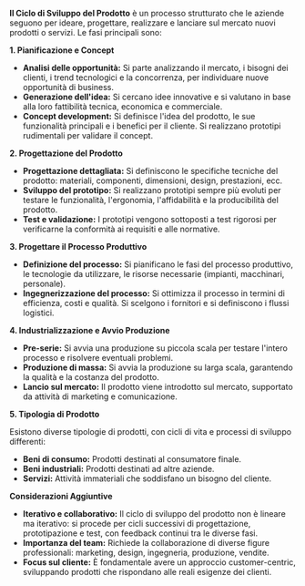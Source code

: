 **Il Ciclo di Sviluppo del Prodotto** è un processo strutturato che le aziende seguono per ideare, progettare, realizzare e lanciare sul mercato nuovi prodotti o servizi. Le fasi principali sono:

  

**1. Pianificazione e Concept**

  

- **Analisi delle opportunità:** Si parte analizzando il mercato, i bisogni dei clienti, i trend tecnologici e la concorrenza, per individuare nuove opportunità di business.
- **Generazione dell'idea:** Si cercano idee innovative e si valutano in base alla loro fattibilità tecnica, economica e commerciale.
- **Concept development:** Si definisce l'idea del prodotto, le sue funzionalità principali e i benefici per il cliente. Si realizzano prototipi rudimentali per validare il concept.

  

**2. Progettazione del Prodotto**

  

- **Progettazione dettagliata:** Si definiscono le specifiche tecniche del prodotto: materiali, componenti, dimensioni, design, prestazioni, ecc.
- **Sviluppo del prototipo:** Si realizzano prototipi sempre più evoluti per testare le funzionalità, l'ergonomia, l'affidabilità e la producibilità del prodotto.
- **Test e validazione:** I prototipi vengono sottoposti a test rigorosi per verificarne la conformità ai requisiti e alle normative.

  

**3. Progettare il Processo Produttivo**

  

- **Definizione del processo:** Si pianificano le fasi del processo produttivo, le tecnologie da utilizzare, le risorse necessarie (impianti, macchinari, personale).
- **Ingegnerizzazione del processo:** Si ottimizza il processo in termini di efficienza, costi e qualità. Si scelgono i fornitori e si definiscono i flussi logistici.

  

**4. Industrializzazione e Avvio Produzione**

  

- **Pre-serie:** Si avvia una produzione su piccola scala per testare l'intero processo e risolvere eventuali problemi.
- **Produzione di massa:** Si avvia la produzione su larga scala, garantendo la qualità e la costanza del prodotto.
- **Lancio sul mercato:** Il prodotto viene introdotto sul mercato, supportato da attività di marketing e comunicazione.

  

**5. Tipologia di Prodotto**

  

Esistono diverse tipologie di prodotti, con cicli di vita e processi di sviluppo differenti:

  

- **Beni di consumo:** Prodotti destinati al consumatore finale.
- **Beni industriali:** Prodotti destinati ad altre aziende.
- **Servizi:** Attività immateriali che soddisfano un bisogno del cliente.

  

**Considerazioni Aggiuntive**

  

- **Iterativo e collaborativo:** Il ciclo di sviluppo del prodotto non è lineare ma iterativo: si procede per cicli successivi di progettazione, prototipazione e test, con feedback continui tra le diverse fasi.
- **Importanza del team:** Richiede la collaborazione di diverse figure professionali: marketing, design, ingegneria, produzione, vendite.
- **Focus sul cliente:** È fondamentale avere un approccio customer-centric, sviluppando prodotti che rispondano alle reali esigenze dei clienti.